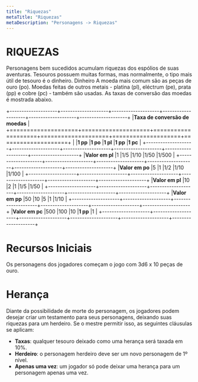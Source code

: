 ```yaml
---
title: "Riquezas"
metaTitle: "Riquezas"
metaDescription: "Personagens -> Riquezas"
---
```


# RIQUEZAS
Personagens bem sucedidos acumulam riquezas dos espólios de suas aventuras. Tesouros possuem muitas formas, mas normalmente, o tipo mais útil de tesouro é o dinheiro.
Dinheiro
A moeda mais comum são as peças de ouro (po). Moedas feitas de outros metais - platina (pl), eléctrum (pe), prata (pp) e cobre (pc) - também são usadas. As taxas de conversão das moedas é mostrada abaixo.

+--------------------+--------------------+--------------------+--------------------+--------------------+--------------------+
|**Taxa de conversão de moedas**                                                                                              |
+====================+====================+====================+====================+====================+====================+
|                    |**1 pp**            |**1 po**            |**1 pl**            |**1 pp**            |**1 pc**            |
+--------------------+--------------------+--------------------+--------------------+--------------------+--------------------+
|**Valor em pl**     |1                   |1/5                 |1/10                |1/50                |1/500               |
+--------------------+--------------------+--------------------+--------------------+--------------------+--------------------+
|**Valor em po**     |5                   |1                   |1/2                 |1/10                |1/100               |
+--------------------+--------------------+--------------------+--------------------+--------------------+--------------------+
|**Valor em pl**     |10                  |2                   |1                   |1/5                 |1/50                |
+--------------------+--------------------+--------------------+--------------------+--------------------+--------------------+
|**Valor em pp**     |50                  |10                  |5                   |1                   |1/10                |
+--------------------+--------------------+--------------------+--------------------+--------------------+--------------------+
|**Valor em pc**     |500                 |100                 |10                  |**1 pp**            |1                   |
+--------------------+--------------------+--------------------+--------------------+--------------------+--------------------+

# Recursos Iniciais
Os personagens dos jogadores começam o jogo com 3d6 x 10 peças de ouro.

# Herança
Diante da possibilidade de morte do personagem, os jogadores podem desejar criar um testamento para seus personagens, deixando suas riquezas para um herdeiro. Se o mestre permitir isso, as seguintes cláusulas se aplicam:
* **Taxas**: qualquer tesouro deixado como uma herança será taxada em 10%.
* **Herdeiro**: o personagem herdeiro deve ser um novo personagem de 1º nível.
* **Apenas uma vez**: um jogador só pode deixar uma herança para um personagem apenas uma vez.

